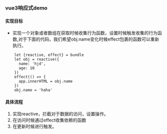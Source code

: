 ### vue3响应式demo
#### 实现目标
* 实现一个对象或者数组在获取时候收集行为函数，设置时候触发收集的行为函数,对于下面的代码，我们希望obj.name变化时候effect包裹的函数可以重新执行。
```
    let {reactive, effect} = bundle
    let obj = reactive({
      name: 'hjd',
      age: 10
    })
    effect(() => {
      app.innerHTML = obj.name
    })
    obj.name = 'haha'
```
#### 具体流程
1. 实现reactive，拦截对于数据的访问，设置操作。
2. 在访问时候通过effect收集依赖的函数
3. 在更新时候进行触发。